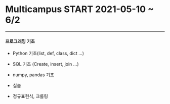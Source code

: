 # Multicampus START 2021-05-10 ~ 6/2
---
#### 프로그래밍 기초

- Python 기초(list, def, class, dict ...)

- SQL 기초 (Create, insert, join ...)

- numpy, pandas 기초

- 실습

- 정규표현식, 크롤링
